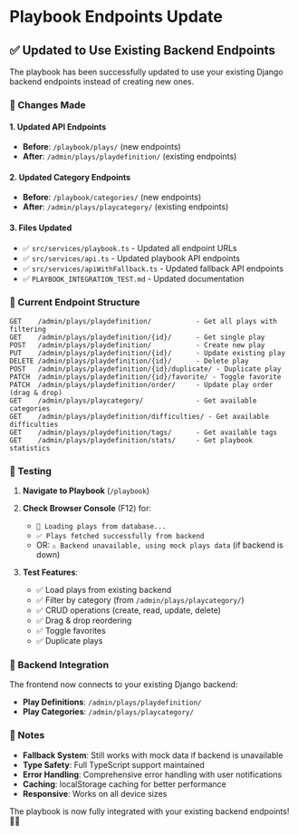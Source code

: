 # Playbook Endpoints Update

## ✅ **Updated to Use Existing Backend Endpoints**

The playbook has been successfully updated to use your existing Django backend endpoints instead of creating new ones.

### **🔄 Changes Made**

#### **1. Updated API Endpoints**
- **Before**: `/playbook/plays/` (new endpoints)
- **After**: `/admin/plays/playdefinition/` (existing endpoints)

#### **2. Updated Category Endpoints**
- **Before**: `/playbook/categories/` (new endpoints)
- **After**: `/admin/plays/playcategory/` (existing endpoints)

#### **3. Files Updated**
- ✅ `src/services/playbook.ts` - Updated all endpoint URLs
- ✅ `src/services/api.ts` - Updated playbook API endpoints
- ✅ `src/services/apiWithFallback.ts` - Updated fallback API endpoints
- ✅ `PLAYBOOK_INTEGRATION_TEST.md` - Updated documentation

### **🎯 Current Endpoint Structure**

```
GET    /admin/plays/playdefinition/           - Get all plays with filtering
GET    /admin/plays/playdefinition/{id}/      - Get single play
POST   /admin/plays/playdefinition/           - Create new play
PUT    /admin/plays/playdefinition/{id}/      - Update existing play
DELETE /admin/plays/playdefinition/{id}/      - Delete play
POST   /admin/plays/playdefinition/{id}/duplicate/ - Duplicate play
PATCH  /admin/plays/playdefinition/{id}/favorite/ - Toggle favorite
PATCH  /admin/plays/playdefinition/order/     - Update play order (drag & drop)
GET    /admin/plays/playcategory/             - Get available categories
GET    /admin/plays/playdefinition/difficulties/ - Get available difficulties
GET    /admin/plays/playdefinition/tags/      - Get available tags
GET    /admin/plays/playdefinition/stats/     - Get playbook statistics
```

### **🧪 Testing**

1. **Navigate to Playbook** (`/playbook`)
2. **Check Browser Console** (F12) for:
   - `🎯 Loading plays from database...`
   - `✅ Plays fetched successfully from backend`
   - OR: `⚠️ Backend unavailable, using mock plays data` (if backend is down)

3. **Test Features**:
   - ✅ Load plays from existing backend
   - ✅ Filter by category (from `/admin/plays/playcategory/`)
   - ✅ CRUD operations (create, read, update, delete)
   - ✅ Drag & drop reordering
   - ✅ Toggle favorites
   - ✅ Duplicate plays

### **🔧 Backend Integration**

The frontend now connects to your existing Django backend:
- **Play Definitions**: `/admin/plays/playdefinition/`
- **Play Categories**: `/admin/plays/playcategory/`

### **📝 Notes**

- **Fallback System**: Still works with mock data if backend is unavailable
- **Type Safety**: Full TypeScript support maintained
- **Error Handling**: Comprehensive error handling with user notifications
- **Caching**: localStorage caching for better performance
- **Responsive**: Works on all device sizes

The playbook is now fully integrated with your existing backend endpoints! 🏀✨
